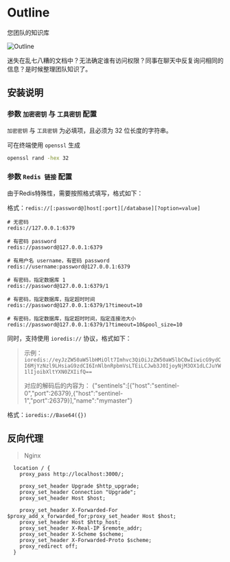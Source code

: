# Outline

您团队的知识库

![Outline](https://file.lifebus.top/imgs/outline_cover.png)

迷失在乱七八糟的文档中？无法确定谁有访问权限？同事在聊天中反复询问相同的信息？是时候整理团队知识了。

## 安装说明

### 参数 `加密密钥` 与 `工具密钥` 配置

`加密密钥` 与 `工具密钥` 为必填项，且必须为 32 位长度的字符串。

可在终端使用 `openssl` 生成

```sh
openssl rand -hex 32
```

### 参数 `Redis 链接` 配置

由于Redis特殊性，需要按照格式填写，格式如下：

格式：`redis://[:password@]host[:port][/database][?option=value]`

```
# 无密码
redis://127.0.0.1:6379

# 有密码 password
redis://password@127.0.0.1:6379

# 有用户名 username，有密码 password
redis://username:password@127.0.0.1:6379

# 有密码，指定数据库 1
redis://password@127.0.0.1:6379/1

# 有密码，指定数据库，指定超时时间
redis://password@127.0.0.1:6379/1?timeout=10

# 有密码，指定数据库，指定超时时间，指定连接池大小
redis://password@127.0.0.1:6379/1?timeout=10&pool_size=10
```

同时，支持使用 `ioredis://` 协议，格式如下：

> 示例：
> `ioredis://eyJzZW50aW5lbHMiOlt7Imhvc3QiOiJzZW50aW5lbC0wIiwicG9ydCI6MjYzNzl9LHsiaG9zdCI6InNlbnRpbmVsLTEiLCJwb3J0IjoyNjM3OX1dLCJuYW1lIjoibXltYXN0ZXIifQ==`
>
> 对应的解码后的内容为：
> {"sentinels":[{"host":"sentinel-0","port":26379},{"host":"sentinel-1","port":26379}],"name":"mymaster"}

格式：`ioredis://Base64({})`

## 反向代理

> Nginx

```nginx
  location / {
    proxy_pass http://localhost:3000/;

    proxy_set_header Upgrade $http_upgrade;
    proxy_set_header Connection "Upgrade";
    proxy_set_header Host $host;

    proxy_set_header X-Forwarded-For $proxy_add_x_forwarded_for;proxy_set_header Host $host;
    proxy_set_header Host $http_host;
    proxy_set_header X-Real-IP $remote_addr;
    proxy_set_header X-Scheme $scheme;
    proxy_set_header X-Forwarded-Proto $scheme;
    proxy_redirect off;
  }
```
